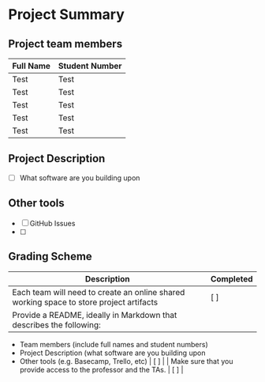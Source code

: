 # Project Summary

## Project team members

| Full Name | Student Number |
|------|------|
| Test | Test |
| Test | Test |
| Test | Test |
| Test | Test |
| Test | Test |

## Project Description
- [ ] What software are you building upon

## Other tools
- [ ] GitHub Issues
- [ ] 

## Grading Scheme

| Description | Completed |
|------|------|
| Each team will need to create an online shared working space to store project artifacts | [ ] |
| Provide a README, ideally in Markdown that describes the following: 
* Team members (include full names and student numbers)
* Project Description (what software are you building upon
* Other tools (e.g. Basecamp, Trello, etc)
| [ ] |
| Make sure that you provide access to the professor and the TAs. | [ ] |

